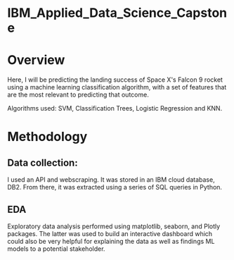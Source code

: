 # IBM_Applied_Data_Science_Capstone

# Overview

Here, I will be predicting the landing success of Space X's Falcon 9 rocket using a machine learning classification algorithm, with a set of features that are the most relevant to predicting that outcome. 

Algorithms used: SVM, Classification Trees, Logistic Regression and KNN.

# Methodology

## Data collection:

I used an API and webscraping. It was stored in an IBM cloud database, DB2. From there, it was extracted using a series of SQL queries in Python. 

## EDA 

Exploratory data analysis performed using matplotlib, seaborn, and Plotly packages. The latter was used to build an interactive dashboard which could also be very helpful for explaining the data as well as findings ML models to a potential stakeholder.

